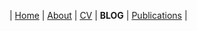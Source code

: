 
| [Home](README.md) | [About](about.md) | [CV](cv.md) | **BLOG** | [Publications](publications.md) |
